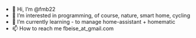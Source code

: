 - 👋 Hi, I’m @fmb22
- 👀 I’m interested in programming, of course, nature, smart home, cycling
- 🌱 I’m currently learning - to manage home-assistant + homematic
- 📫 How to reach me fbeise_at_gmail.com

<!---
fmb22/fmb22 is a ✨ special ✨ repository because its `README.md` (this file) appears on your GitHub profile.
You can click the Preview link to take a look at your changes.
--->
